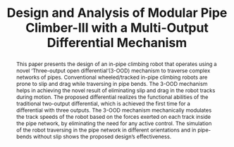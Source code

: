 ---
layout: project-page-new
title: "Design and Analysis of Modular Pipe Climber-III with a Multi-Output Differential Mechanism"
authors:
  - name: Vishnu Kumar
    sup: 1
  - name: Saharsh Agarwal
    sup: 1
  - name: Rama Vadapalli
    sup: 1
  - name: Nagamanikandan Govindan
    sup: 1
  - name: K. Madhava Krishna
    sup: 1
affiliations:
  - name: IIIT Hyderabad, India
    link: https://robotics.iiit.ac.in
    sup: 1
permalink: publications/2021/Kumar_Design
abstract: "This paper presents the design of an in-pipe climbing robot that operates using a novel ‘Three-output open differential’(3-OOD) mechanism to traverse complex networks of pipes. Conventional wheeled/tracked in-pipe climbing robots are prone to slip and drag while traversing in pipe bends. The 3-OOD mechanism helps in achieving the novel result of eliminating slip and drag in the robot tracks during motion. The proposed differential realizes the functional abilities of the
traditional two-output differential, which is achieved the first time for a differential with three outputs. The 3-OOD mechanism mechanically modulates the track speeds of the robot based on
the forces exerted on each track inside the pipe network, by eliminating the need for any active control. The simulation of the robot traversing in the pipe network in different orientations
and in pipe-bends without slip shows the proposed design’s effectiveness."
paper: https://ieeexplore.ieee.org/stamp/stamp.jsp?tp=&arnumber=9517351
# iframe: https://www.youtube.com/embed/jhjskX4FQwA

---